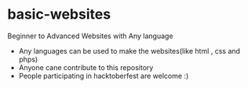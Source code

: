 # basic-websites
Beginner to Advanced Websites with Any language
* Any languages can be used to make the websites(like html , css and phps)
* Anyone cane contribute to this repository 
* People participating in hacktoberfest are welcome :)

